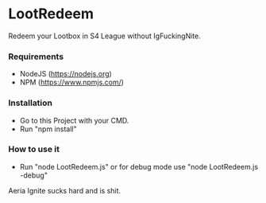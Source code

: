 # LootRedeem
Redeem your Lootbox in S4 League without IgFuckingNite.

### Requirements
- NodeJS (https://nodejs.org)
- NPM (https://www.npmjs.com/)

### Installation
- Go to this Project with your CMD.
- Run "npm install"

### How to use it
- Run "node LootRedeem.js" or for debug mode use "node LootRedeem.js -debug"

Aeria Ignite sucks hard and is shit.